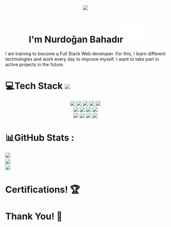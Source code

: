 <p align="center">
  <img src="https://miro.medium.com/max/2048/1*OohqW5DGh9CQS4hLY5FXzA.png" height="230"/>
</p>

<h1 align="center">I'm Nurdoğan Bahadır<img src="https://github.com/Kathryn-Jie/Kathryn-Jie/blob/main/wave.gif" width="60px"/></h1>
I am training to become a Full Stack Web developer. For this, I learn different technologies and work every day to improve myself. I want to take part in active projects in the future.

# 💻Tech Stack <img src = "https://media2.giphy.com/media/QssGEmpkyEOhBCb7e1/giphy.gif?cid=ecf05e47a0n3gi1bfqntqmob8g9aid1oyj2wr3ds3mg700bl&rid=giphy.gif" width = 32px> 
<div align="center">
<img src="https://user-images.githubusercontent.com/73097560/115834477-dbab4500-a447-11eb-908a-139a6edaec5c.gif">
  <code><img width="10%" src="https://www.svgrepo.com/show/303205/html-5-logo.svg"></code>
  <code><img width="10%" src="https://www.svgrepo.com/show/452185/css-3.svg"></code>
 <code><img width="10%" src="https://www.svgrepo.com/show/452045/js.svg"></code>
  <code><img width="10%" src="https://www.svgrepo.com/show/353498/bootstrap.svg"></code>
<br />
  <code><img width="10%" src="https://www.svgrepo.com/show/354431/tailwindcss-icon.svg"></code>
  <code><img width="10%" src="https://www.svgrepo.com/show/354310/sass.svg"></code>
  <code><img width="10%" src="https://www.svgrepo.com/show/452075/node-js.svg"></code>
  <code><img width="10%" src="https://www.svgrepo.com/show/452092/react.svg"></code>
<br />
<code><img width="10%" src="https://www.svgrepo.com/show/303600/typescript-logo.svg"></code>
<code><img width="10%" src="https://www.svgrepo.com/show/452210/git.svg"></code>
  <code><img width="10%" src="https://www.svgrepo.com/show/512317/github-142.svg"></code>
  <code><img width="10%" src="https://www.svgrepo.com/show/452077/npm.svg"></code>
</div>

# 📊GitHub Stats :
![](https://github-readme-stats.vercel.app/api?username=nurdoganbahadir&theme=radical&hide_border=false&include_all_commits=false&count_private=false)<br/>
![](https://github-readme-streak-stats.herokuapp.com/?user=nurdoganbahadir&theme=radical&hide_border=false)<br/>
![](https://github-readme-stats.vercel.app/api/top-langs/?username=nurdoganbahadir&theme=radical&hide_border=false&include_all_commits=false&count_private=false&layout=compact)


<h1>Certifications! 🏆</h1>

<h1>Thank You! 🤵 </h1>
